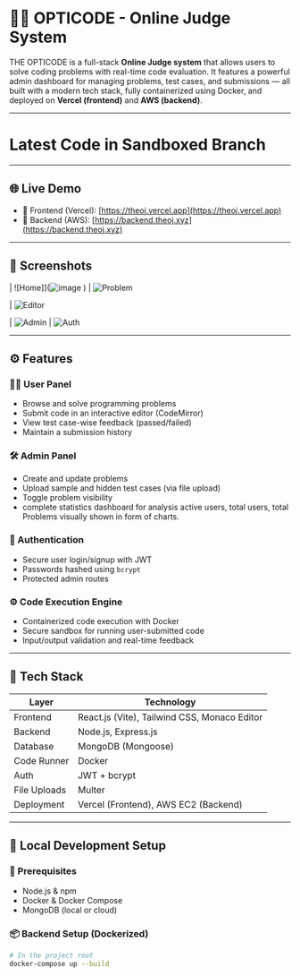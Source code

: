 # 🧑‍⚖️ OPTICODE - Online Judge System

THE OPTICODE is a full-stack **Online Judge system** that allows users to solve coding problems with real-time code evaluation. It features a powerful admin dashboard for managing problems, test cases, and submissions — all built with a modern tech stack, fully containerized using Docker, and deployed on **Vercel (frontend)** and **AWS (backend)**.

---
# Latest Code in Sandboxed Branch
---

## 🌐 Live Demo

- 🔗 Frontend (Vercel): [https://theoj.vercel.app](https://theoj.vercel.app)
- 🔗 Backend (AWS): [https://backend.theoj.xyz](https://backend.theoj.xyz)

---

## 📸 Screenshots

| ![Home]](![image](https://github.com/user-attachments/assets/c28d619d-3ce8-4a4a-9eba-c8b87340fa0e)
) | ![Problem](![ss3](https://github.com/user-attachments/assets/88c09d43-90dd-478a-a4bf-a4215ed8cac9)
) 


| ![Editor](![ss1](https://github.com/user-attachments/assets/654ef453-adb2-404d-a9ff-90aaedaf3430))

| ![Admin](![image](https://github.com/user-attachments/assets/49ea3a73-5775-41d7-a977-6cc60d7679a7)
) | ![Auth](![image](https://github.com/user-attachments/assets/07ca266f-b415-4481-a2f4-fb9e6d0d4e82)
) 

---

## ⚙️ Features

### 👨‍🎓 User Panel
- Browse and solve programming problems
- Submit code in an interactive editor (CodeMirror)
- View test case-wise feedback (passed/failed)
- Maintain a submission history

### 🛠️ Admin Panel
- Create and update problems
- Upload sample and hidden test cases (via file upload)
- Toggle problem visibility
- complete statistics dashboard for analysis active users, total users, total Problems visually shown in form of charts.

### 🔐 Authentication
- Secure user login/signup with JWT
- Passwords hashed using `bcrypt`
- Protected admin routes

### ⚙️ Code Execution Engine
- Containerized code execution with Docker
- Secure sandbox for running user-submitted code
- Input/output validation and real-time feedback

---

## 🧰 Tech Stack

| Layer        | Technology                                      |
|--------------|-------------------------------------------------|
| Frontend     | React.js (Vite), Tailwind CSS, Monaco Editor    |
| Backend      | Node.js, Express.js                             |
| Database     | MongoDB (Mongoose)                              |
| Code Runner  | Docker                                          |
| Auth         | JWT + bcrypt                                    |
| File Uploads | Multer                                          |
| Deployment   | Vercel (Frontend), AWS EC2 (Backend)            |

---

## 🚀 Local Development Setup

### 🔧 Prerequisites

- Node.js & npm
- Docker & Docker Compose
- MongoDB (local or cloud)

### 📦 Backend Setup (Dockerized)

```bash
# In the project root
docker-compose up --build
